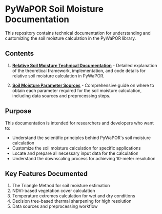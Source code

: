 # PyWaPOR Soil Moisture Documentation

This repository contains technical documentation for understanding and customizing the soil moisture calculation in the PyWaPOR library.

## Contents

1. **[Relative Soil Moisture Technical Documentation](relative_soil_moisture_technical_documentation.md)** - Detailed explanation of the theoretical framework, implementation, and code details for relative soil moisture calculation in PyWaPOR.

2. **[Soil Moisture Parameter Sources](soil_moisture_parameter_sources.md)** - Comprehensive guide on where to obtain each parameter required for the soil moisture calculation, including data sources and preprocessing steps.

## Purpose

This documentation is intended for researchers and developers who want to:
- Understand the scientific principles behind PyWaPOR's soil moisture calculation
- Customize the soil moisture calculation for specific applications
- Locate and prepare all necessary input data for the calculation
- Understand the downscaling process for achieving 10-meter resolution

## Key Features Documented

1. The Triangle Method for soil moisture estimation
2. NDVI-based vegetation cover calculation
3. Temperature extremes calculation for wet and dry conditions
4. Decision tree-based thermal sharpening for high resolution
5. Data sources and preprocessing workflow
